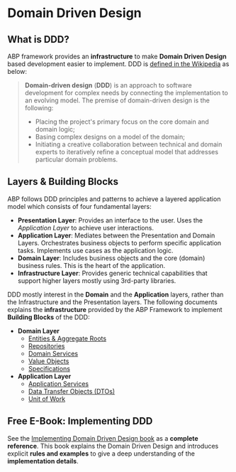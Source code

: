# Domain Driven Design

## What is DDD?

ABP framework provides an **infrastructure** to make **Domain Driven Design** based development easier to implement. DDD is [defined in the Wikipedia](https://en.wikipedia.org/wiki/Domain-driven_design) as below:

> **Domain-driven design** (**DDD**) is an approach to software development for complex needs by connecting the implementation to an evolving model. The premise of domain-driven design is the following:
>
> - Placing the project's primary focus on the core domain and domain logic;
> - Basing complex designs on a model of the domain;
> - Initiating a creative collaboration between technical and domain experts to iteratively refine a conceptual model that addresses particular domain problems.

## Layers & Building Blocks

ABP follows DDD principles and patterns to achieve a layered application model which consists of four fundamental layers:

- **Presentation Layer**: Provides an interface to the user. Uses the *Application Layer* to achieve user interactions.
- **Application Layer**: Mediates between the Presentation and Domain Layers. Orchestrates business objects to perform specific application tasks. Implements use cases as the application logic.
- **Domain Layer**: Includes business objects and the core (domain) business rules. This is the heart of the application.
- **Infrastructure Layer**: Provides generic technical capabilities that support higher layers mostly using 3rd-party libraries.

DDD mostly interest in the **Domain** and the **Application** layers, rather than the Infrastructure and the Presentation layers. The following documents explains the **infrastructure** provided by the ABP Framework to implement **Building Blocks** of the DDD:

* **Domain Layer**
  * [Entities & Aggregate Roots](./entities.md)
  * [Repositories](./repositories.md)
  * [Domain Services](./domain-services.md)
  * [Value Objects](./value-objects.md)
  * [Specifications](./specifications.md)
* **Application Layer**
  * [Application Services](./application-services.md)
  * [Data Transfer Objects (DTOs)](./data-transfer-objects.md)
  * [Unit of Work](./unit-of-work.md)

## Free E-Book: Implementing DDD

See the [Implementing Domain Driven Design book](https://abp.io/books/implementing-domain-driven-design) as a **complete reference**. This book explains the Domain Driven Design and introduces explicit **rules and examples** to give a deep understanding of the **implementation details**.